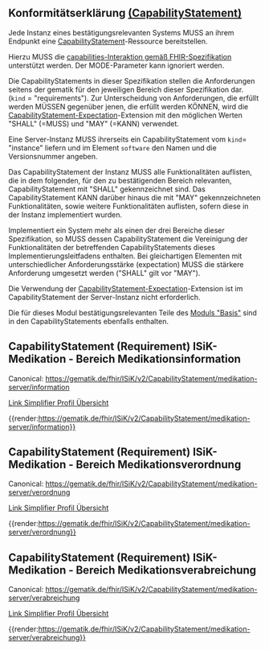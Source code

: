 ## Konformitätserklärung [(CapabilityStatement)](http://hl7.org/fhir/capabilitystatement.html)

Jede Instanz eines bestätigungsrelevanten Systems MUSS an ihrem Endpunkt eine [CapabilityStatement](http://hl7.org/fhir/capabilitystatement.html)-Ressource bereitstellen.

Hierzu MUSS die [capabilities-Interaktion gemäß FHIR-Spezifikation](http://hl7.org/fhir/http.html#capabilities) unterstützt werden.
Der MODE-Parameter kann ignoriert werden.

Die CapabilityStatements in dieser Spezifikation stellen die Anforderungen seitens der gematik für den jeweiligen Bereich dieser Spezifikation dar. (`kind` = "requirements"). Zur Unterscheidung von Anforderungen, die erfüllt werden MÜSSEN gegenüber jenen, die erfüllt werden KÖNNEN, wird die [CapabilityStatement-Expectation](http://hl7.org/fhir/extension-capabilitystatement-expectation.html)-Extension mit den möglichen Werten "SHALL" (=MUSS) und "MAY" (=KANN) verwendet.

Eine Server-Instanz MUSS ihrerseits ein CapabilityStatement vom `kind`= "instance" liefern und im Element `software` den Namen und die Versionsnummer angeben.

Das CapabilityStatement der Instanz MUSS alle Funktionalitäten auflisten, die in dem folgenden, für den zu bestätigenden Bereich relevanten, CapabilityStatement mit "SHALL" gekennzeichnet sind. Das CapabilityStatement KANN darüber hinaus die mit "MAY" gekennzeichneten Funktionalitäten, sowie weitere Funktionalitäten auflisten, sofern diese in der Instanz implementiert wurden.

Implementiert ein System mehr als einen der drei Bereiche dieser Spezifikation, so MUSS dessen CapabilityStatement die Vereinigung der Funktionalitäten der betreffenden CapabilityStatements dieses Implementierungsleitfadens enthalten. Bei gleichartigen Elementen mit unterschiedlicher Anforderungsstärke (expectation) MUSS die stärkere Anforderung umgesetzt werden ("SHALL" gilt vor "MAY").

Die Verwendung der [CapabilityStatement-Expectation](http://hl7.org/fhir/extension-capabilitystatement-expectation.html)-Extension ist im CapabilityStatement der Server-Instanz nicht erforderlich.

Die für dieses Modul bestätigungsrelevanten Teile des [Moduls "Basis"](https://simplifier.net/guide/ImplementierungsleitfadenISiK-Basismodul/Einfuehrung) sind in den CapabilityStatements ebenfalls enthalten.

## CapabilityStatement (Requirement) ISiK-Medikation - Bereich Medikationsinformation

Canonical: https://gematik.de/fhir/ISiK/v2/CapabilityStatement/medikation-server/information

[Link Simplifier Profil Übersicht](https://simplifier.net/isik/isik-capabilitystatement-medikation-server-information)

{{render:https://gematik.de/fhir/ISiK/v2/CapabilityStatement/medikation-server/information}}

## CapabilityStatement (Requirement) ISiK-Medikation - Bereich Medikationsverordnung

Canonical: https://gematik.de/fhir/ISiK/v2/CapabilityStatement/medikation-server/verordnung

[Link Simplifier Profil Übersicht](https://simplifier.net/isik/isik-capabilitystatement-medikation-server-verordnung)

{{render:https://gematik.de/fhir/ISiK/v2/CapabilityStatement/medikation-server/verordnung}}

## CapabilityStatement (Requirement) ISiK-Medikation - Bereich Medikationsverabreichung

Canonical: https://gematik.de/fhir/ISiK/v2/CapabilityStatement/medikation-server/verabreichung

[Link Simplifier Profil Übersicht](https://simplifier.net/isik/isik-capabilitystatement-medikation-server-verabreichung)

{{render:https://gematik.de/fhir/ISiK/v2/CapabilityStatement/medikation-server/verabreichung}}
